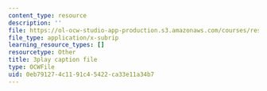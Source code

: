 ```yaml
---
content_type: resource
description: ''
file: https://ol-ocw-studio-app-production.s3.amazonaws.com/courses/res-18-009-learn-differential-equations-up-close-with-gilbert-strang-and-cleve-moler-fall-2015/0eb791274c1191c45422ca33e11a34b7_SMQPt7t0bHk.srt
file_type: application/x-subrip
learning_resource_types: []
resourcetype: Other
title: 3play caption file
type: OCWFile
uid: 0eb79127-4c11-91c4-5422-ca33e11a34b7
---
```


